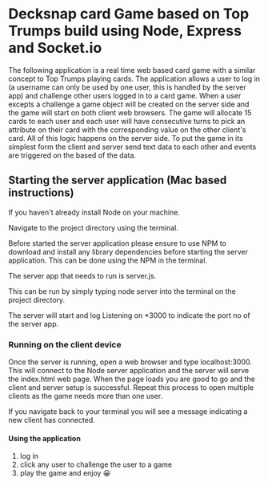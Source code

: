 # Decksnap card Game based on Top Trumps build using Node, Express and Socket.io

The following application is a real time web based card game with a similar concept to Top Trumps playing cards. The application allows a user to log in (a username can only be used by one user, this is handled by the server app) and challenge other users logged in to a card game. When a user excepts a challenge a game object will be created on the server side and the game will start on both client web browsers. The game will allocate 15 cards to each user and each user will have consecutive turns to pick an attribute on their card with the corresponding value on the other client's card. All of this logic happens on the server side. To put the game in its simplest form the client and server send text data to each other and events are triggered on the based of the data.



## Starting the server application (Mac based instructions)

If you haven't already install Node on your machine.

Navigate to the project directory using the terminal.

Before started the server application please ensure to use NPM to download and install any library dependencies before starting the server application. This can be done using the NPM in the terminal.

The server app that needs to run is server.js. 

This can be run by simply typing node server into the terminal on the project directory.

The server will start and log Listening on *3000 to indicate the port no of the server app.

### Running on the client device

Once the server is running, open a web browser and type localhost:3000. This will connect to the Node server application and the server will serve the index.html web page. When the page loads you are good to go and the client and server setup is successful. Repeat this process to open multiple clients as the game needs more than one user.

If you navigate back to your terminal you will see a message indicating a new client has connected.


#### Using the application
1. log in
2. click any user to challenge the user to a game 
3. play the game and enjoy 😀
